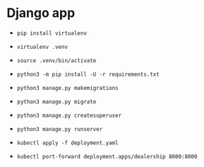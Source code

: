 # Django app

- `pip install virtualenv`
- `virtualenv .venv`
- `source .venv/bin/activate`

- `python3 -m pip install -U -r requirements.txt`

- `python3 manage.py makemigrations`
- `python3 manage.py migrate`

- `python3 manage.py createsuperuser`

- `python3 manage.py runserver`

- `kubectl apply -f deployment.yaml`
- `kubectl port-forward deployment.apps/dealership 8000:8000`

